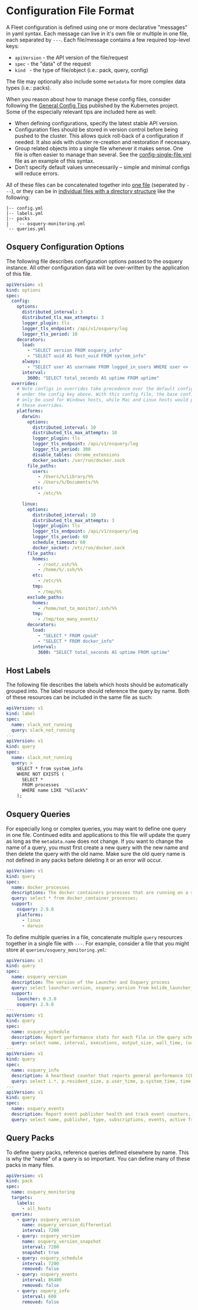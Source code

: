 # Configuration File Format

A Fleet configuration is defined using one or more declarative "messages" in yaml syntax. Each message can live in it's own file or multiple in one file, each separated by `---`. Each file/message contains a few required top-level keys:

- `apiVersion` - the API version of the file/request
- `spec` - the "data" of the request
- `kind ` - the type of file/object (i.e.: pack, query, config)

The file may optionally also include some `metadata` for more complex data types (i.e.: packs).

When you reason about how to manage these config files, consider following the [General Config Tips](https://kubernetes.io/docs/concepts/configuration/overview/#general-config-tips) published by the Kubernetes project. Some of the especially relevant tips are included here as well:

- When defining configurations, specify the latest stable API version.
- Configuration files should be stored in version control before being pushed to the cluster. This allows quick roll-back of a configuration if needed. It also aids with cluster re-creation and restoration if necessary.
- Group related objects into a single file whenever it makes sense. One file is often easier to manage than several. See the [config-single-file.yml](../../examples/config-single-file.yml) file as an example of this syntax.
- Don’t specify default values unnecessarily – simple and minimal configs will reduce errors.

All of these files can be concatenated together into [one file](../../examples/config-single-file.yml) (seperated by `---`), or they can be in [individual files with a directory structure](../../examples/config-many-files) like the following:

```
|-- config.yml
|-- labels.yml
|-- packs
|   `-- osquery-monitoring.yml
`-- queries.yml
```

## Osquery Configuration Options

The following file describes configuration options passed to the osquery instance. All other configuration data will be over-written by the application of this file.

```yaml
apiVersion: v1
kind: options
spec:
  config:
    options:
      distributed_interval: 3
      distributed_tls_max_attempts: 3
      logger_plugin: tls
      logger_tls_endpoint: /api/v1/osquery/log
      logger_tls_period: 10
    decorators:
      load:
        - "SELECT version FROM osquery_info"
        - "SELECT uuid AS host_uuid FROM system_info"
      always:
        - "SELECT user AS username FROM logged_in_users WHERE user <> '' ORDER BY time LIMIT 1"
      interval:
        3600: "SELECT total_seconds AS uptime FROM uptime"
  overrides:
    # Note configs in overrides take precedence over the default config defined
    # under the config key above. With this config file, the base config would
    # only be used for Windows hosts, while Mac and Linux hosts would pull
    # these overrides.
    platforms:
      darwin:
        options:
          distributed_interval: 10
          distributed_tls_max_attempts: 10
          logger_plugin: tls
          logger_tls_endpoint: /api/v1/osquery/log
          logger_tls_period: 300
          disable_tables: chrome_extensions
          docker_socket: /var/run/docker.sock
        file_paths:
          users:
            - /Users/%/Library/%%
            - /Users/%/Documents/%%
          etc:
            - /etc/%%

      linux:
        options:
          distributed_interval: 10
          distributed_tls_max_attempts: 3
          logger_plugin: tls
          logger_tls_endpoint: /api/v1/osquery/log
          logger_tls_period: 60
          schedule_timeout: 60
          docker_socket: /etc/run/docker.sock
        file_paths:
          homes:
            - /root/.ssh/%%
            - /home/%/.ssh/%%
          etc:
            - /etc/%%
          tmp:
            - /tmp/%%
        exclude_paths:
          homes:
            - /home/not_to_monitor/.ssh/%%
          tmp:
            - /tmp/too_many_events/
        decorators:
          load:
            - "SELECT * FROM cpuid"
            - "SELECT * FROM docker_info"
          interval:
            3600: "SELECT total_seconds AS uptime FROM uptime"
```

## Host Labels

The following file describes the labels which hosts should be automatically grouped into. The label resource should reference the query by name. Both of these resources can be included in the same file as such:

```yaml
apiVersion: v1
kind: label
spec:
  name: slack_not_running
  query: slack_not_running
---
apiVersion: v1
kind: query
spec:
  name: slack_not_running
  query: >
    SELECT * from system_info
    WHERE NOT EXISTS (
      SELECT *
      FROM processes
      WHERE name LIKE "%Slack%"
    );
```

## Osquery Queries

For especially long or complex queries, you may want to define one query in one file. Continued edits and applications to this file will update the query as long as the `metadata.name` does not change. If you want to change the name of a query, you must first create a new query with the new name and then delete the query with the old name. Make sure the old query name is not defined in any packs before deleting it or an error will occur.

```yaml
apiVersion: v1
kind: query
spec:
  name: docker_processes
  descriptions: The docker containers processes that are running on a system.
  query: select * from docker_container_processes;
  support:
    osquery: 2.9.0
    platforms:
      - linux
      - darwin
```

To define multiple queries in a file, concatenate multiple `query` resources together in a single file with `---`. For example, consider a file that you might store at `queries/osquery_monitoring.yml`:

```yaml
apiVersion: v1
kind: query
spec:
  name: osquery_version
  description: The version of the Launcher and Osquery process
  query: select launcher.version, osquery.version from kolide_launcher_info launcher, osquery_info osquery;
  support:
    launcher: 0.3.0
    osquery: 2.9.0
---
apiVersion: v1
kind: query
spec:
  name: osquery_schedule
  description: Report performance stats for each file in the query schedule.
  query: select name, interval, executions, output_size, wall_time, (user_time/executions) as avg_user_time, (system_time/executions) as avg_system_time, average_memory, last_executed from osquery_schedule;
---
apiVersion: v1
kind: query
spec:
  name: osquery_info
  description: A heartbeat counter that reports general performance (CPU, memory) and version.
  query: select i.*, p.resident_size, p.user_time, p.system_time, time.minutes as counter from osquery_info i, processes p, time where p.pid = i.pid;
---
apiVersion: v1
kind: query
spec:
  name: osquery_events
  description: Report event publisher health and track event counters.
  query: select name, publisher, type, subscriptions, events, active from osquery_events;
```

## Query Packs

To define query packs, reference queries defined elsewhere by name. This is why the "name" of a query is so important. You can define many of these packs in many files.

```yaml
apiVersion: v1
kind: pack
spec:
  name: osquery_monitoring
  targets:
    labels:
      - all_hosts
  queries:
    - query: osquery_version
      name: osquery_version_differential
      interval: 7200
    - query: osquery_version
      name: osquery_version_snapshot
      interval: 7200
      snapshot: true
    - query: osquery_schedule
      interval: 7200
      removed: false
    - query: osquery_events
      interval: 86400
      removed: false
    - query: oquery_info
      interval: 600
      removed: false
```
